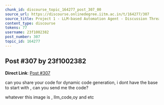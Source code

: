```yaml
---
chunk_id: discourse_topic_164277_post_307_00
source_url: https://discourse.onlinedegree.iitm.ac.in/t/164277/307
source_title: Project 1 - LLM-based Automation Agent - Discussion Thread [TDS Jan 2025]
content_type: discourse
tokens: 77
username: 23f1002382
post_number: 307
topic_id: 164277
---
```


## Post #307 by 23f1002382

**Direct Link**: [Post #307](https://discourse.onlinedegree.iitm.ac.in/t/164277/307)

can you share your code for dynamic code generation, i dont have the base to start with , can you send me the code?

whatever this image is , llm_code,oy and etc
